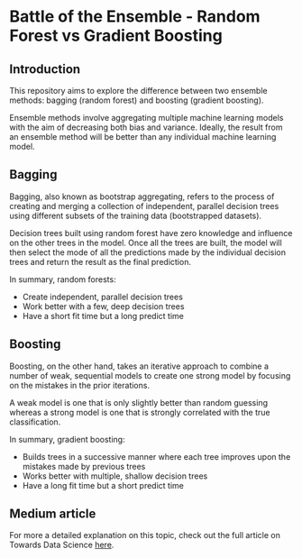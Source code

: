 # Battle of the Ensemble - Random Forest vs Gradient Boosting 

## Introduction
This repository aims to explore the difference between two ensemble methods: bagging (random forest) and boosting (gradient 
boosting). 

Ensemble methods involve aggregating multiple machine learning models with the aim of decreasing both bias and variance. Ideally,
the result from an ensemble method will be better than any individual machine learning model. 

## Bagging
Bagging, also known as bootstrap aggregating, refers to the process of creating and merging a collection of independent, parallel
decision trees using different subsets of the training data (bootstrapped datasets).

Decision trees built using random forest have zero knowledge and influence on the other trees in the model. Once all the trees 
are built, the model will then select the mode of all the predictions made by the individual decision trees and return the
result as the final prediction.

In summary, random forests:
- Create independent, parallel decision trees
- Work better with a few, deep decision trees
- Have a short fit time but a long predict time

## Boosting
Boosting, on the other hand, takes an iterative approach to combine a number of weak, sequential models to create one strong model
by focusing on the mistakes in the prior iterations.

A weak model is one that is only slightly better than random guessing whereas a strong model is one that is strongly correlated
with the true classification.

In summary, gradient boosting:
- Builds trees in a successive manner where each tree improves upon the mistakes made by previous trees
- Works better with multiple, shallow decision trees 
- Have a long fit time but a short predict time

## Medium article
For more a detailed explanation on this topic, check out the full article on Towards Data Science [here](https://towardsdatascience.com/battle-of-the-ensemble-random-forest-vs-gradient-boosting-6fbfed14cb7).
